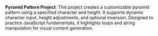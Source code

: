 **Pyramid Pattern Project**: This project creates a customizable pyramid pattern using a specified character and height. It supports dynamic character input, height adjustments, and optional inversion. Designed to practice JavaScript fundamentals, it highlights loops and string manipulation for visual content generation.
